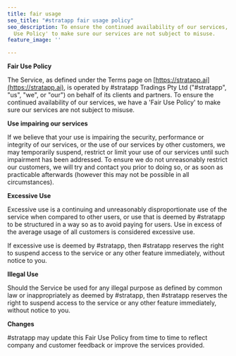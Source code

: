 ```yaml
---
title: fair usage
seo_title: "#stratapp fair usage policy"
seo_description: To ensure the continued availability of our services, we have a 'Fair
  Use Policy' to make sure our services are not subject to misuse.
feature_image: ''

---
```

**Fair Use Policy**

The Service, as defined under the Terms page on [https://stratapp.ai](https://stratapp.ai), is operated by #stratapp Tradings Pty Ltd (&quot;#stratapp&quot;, &quot;us&quot;, &quot;we&quot;, or &quot;our&quot;) on behalf of its clients and partners. To ensure the continued availability of our services, we have a &#39;Fair Use Policy&#39; to make sure our services are not subject to misuse.

**Use impairing our services**

If we believe that your use is impairing the security, performance or integrity of our services, or the use of our services by other customers, we may temporarily suspend, restrict or limit your use of our services until such impairment has been addressed. To ensure we do not unreasonably restrict our customers, we will try and contact you prior to doing so, or as soon as practicable afterwards (however this may not be possible in all circumstances).

**Excessive Use**

Excessive use is a continuing and unreasonably disproportionate use of the service when compared to other users, or use that is deemed by #stratapp to be structured in a way so as to avoid paying for users.  Use in excess of the average usage of all customers is considered excessive use.

If excessive use is deemed by #stratapp, then #stratapp reserves the right to suspend access to the service or any other feature immediately, without notice to you.

**Illegal Use**

Should the Service be used for any illegal purpose as defined by common law or inappropriately as deemed by #stratapp, then #stratapp reserves the right to suspend access to the service or any other feature immediately, without notice to you.

**Changes**

#stratapp may update this Fair Use Policy from time to time to reflect company and customer feedback or improve the services provided.